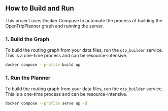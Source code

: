 ## How to Build and Run

This project uses Docker Compose to automate the process of building the OpenTripPlanner graph and running the server.

### 1. Build the Graph

To build the routing graph from your data files, run the `otp_builder` service. This is a one-time process and can be resource-intensive.

```sh
docker compose --profile build up
```
### 1. Run the Planner

To build the routing graph from your data files, run the `otp_builder` service. This is a one-time process and can be resource-intensive.

```sh
docker compose --profile serve up -d
```
